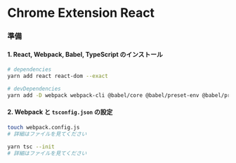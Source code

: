 # Chrome Extension React

### 準備

#### 1. React, Webpack, Babel, TypeScript のインストール

```sh
# dependencies
yarn add react react-dom --exact

# devDependencies
yarn add -D webpack webpack-cli @babel/core @babel/preset-env @babel/preset-react babel-loader typescript ts-loader @types/react @types/react-dom --exact
```

#### 2. Webpack と `tsconfig.json` の設定

```sh
touch webpack.config.js
# 詳細はファイルを見てください

yarn tsc --init
# 詳細はファイルを見てください
```
